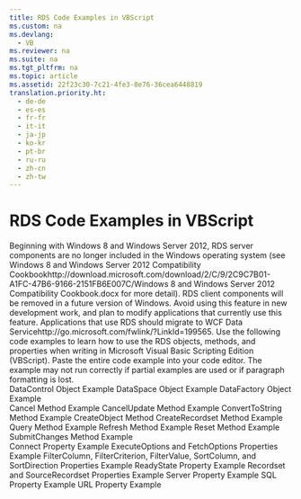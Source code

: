 ```yaml
---
title: RDS Code Examples in VBScript
ms.custom: na
ms.devlang: 
  - VB
ms.reviewer: na
ms.suite: na
ms.tgt_pltfrm: na
ms.topic: article
ms.assetid: 22f23c30-7c21-4fe3-8e76-36cea6448819
translation.priority.ht: 
  - de-de
  - es-es
  - fr-fr
  - it-it
  - ja-jp
  - ko-kr
  - pt-br
  - ru-ru
  - zh-cn
  - zh-tw
---
```

# RDS Code Examples in VBScript
<?xml version="1.0" encoding="utf-8"?>
<developerReferenceWithoutSyntaxDocument xmlns="http://ddue.schemas.microsoft.com/authoring/2003/5" xmlns:xlink="http://www.w3.org/1999/xlink" xmlns:xsi="http://www.w3.org/2001/XMLSchema-instance" xsi:schemaLocation="http://ddue.schemas.microsoft.com/authoring/2003/5 http://dduestorage.blob.core.windows.net/ddueschema/developer.xsd">
  <introduction>
    <alert class="important">
      <para>Beginning with Windows 8 and Windows Server 2012, RDS server components are no longer included in the Windows operating system (see Windows 8 and <externalLink><linkText>Windows Server 2012 Compatibility Cookbook</linkText><linkUri>http://download.microsoft.com/download/2/C/9/2C9C7B01-A1FC-47B6-9166-2151FB6E007C/Windows 8 and Windows Server 2012 Compatibility Cookbook.docx</linkUri></externalLink> for more detail). RDS client components will be removed in a future version of Windows. Avoid using this feature in new development work, and plan to modify applications that currently use this feature. Applications that use RDS should migrate to <externalLink><linkText>WCF Data Service</linkText><linkUri>http://go.microsoft.com/fwlink/?LinkId=199565</linkUri></externalLink>.</para>
    </alert>
    <para>Use the following code examples to learn how to use the RDS objects, methods, and properties when writing in Microsoft Visual Basic Scripting Edition (VBScript).</para>
    <alert class="note">
      <para>Paste the entire code example into your code editor. The example may not run correctly if partial examples are used or if paragraph formatting is lost.</para>
    </alert>
  </introduction>
  <section>
    <title>Objects</title>
    <content>
      <list class="bullet">
        <listItem>
          <para>
            <legacyLink xlink:href="4f306a51-d5a4-4785-b426-487639cda164">DataControl Object Example</legacyLink>
          </para>
        </listItem>
        <listItem>
          <para>
            <legacyLink xlink:href="12b0e160-5e5c-441f-bed7-ac0bd061e003">DataSpace Object Example</legacyLink>
          </para>
        </listItem>
        <listItem>
          <para>
            <legacyLink xlink:href="b4e2844a-120a-4513-860b-f1b6e4b5dda4">DataFactory Object Example</legacyLink>
          </para>
        </listItem>
      </list>
    </content>
  </section>
  <section>
    <title>Methods</title>
    <content>
      <list class="bullet">
        <listItem>
          <para>
            <legacyLink xlink:href="4ade106d-063d-486e-bc4d-a1a6b6e0bea9">Cancel Method Example</legacyLink>
          </para>
        </listItem>
        <listItem>
          <para>
            <legacyLink xlink:href="c23912f0-1288-4727-8fb4-f643b8811cf7">CancelUpdate Method Example</legacyLink>
          </para>
        </listItem>
        <listItem>
          <para>
            <legacyLink xlink:href="edd0a01c-1a1b-4b91-9966-2529e244abae">ConvertToString Method Example</legacyLink>
          </para>
        </listItem>
        <listItem>
          <para>
            <legacyLink xlink:href="12b0e160-5e5c-441f-bed7-ac0bd061e003">CreateObject Method</legacyLink>
          </para>
        </listItem>
        <listItem>
          <para>
            <legacyLink xlink:href="cce0d8b5-e87b-4f7b-a8a0-37d5025a1f5d">CreateRecordset Method Example</legacyLink>
          </para>
        </listItem>
        <listItem>
          <para>
            <legacyLink xlink:href="b4e2844a-120a-4513-860b-f1b6e4b5dda4">Query Method Example</legacyLink>
          </para>
        </listItem>
        <listItem>
          <para>
            <legacyLink xlink:href="f2926578-bc60-464b-916e-ddfdb8014253">Refresh Method Example</legacyLink>
          </para>
        </listItem>
        <listItem>
          <para>
            <legacyLink xlink:href="8a74802f-34d6-4676-bf94-07df5f8bff66">Reset Method Example</legacyLink>
          </para>
        </listItem>
        <listItem>
          <para>
            <legacyLink xlink:href="619bc7fd-ad0a-44ea-9678-ad40a662c258">SubmitChanges Method Example</legacyLink>
          </para>
        </listItem>
      </list>
    </content>
  </section>
  <section>
    <title>Properties</title>
    <content>
      <list class="bullet">
        <listItem>
          <para>
            <legacyLink xlink:href="06297993-fe72-4446-aa76-3b8bc25444f6">Connect Property Example</legacyLink>
          </para>
        </listItem>
        <listItem>
          <para>
            <legacyLink xlink:href="753a4a3d-0fba-40b8-86e7-50b34182ca69">ExecuteOptions and FetchOptions Properties Example</legacyLink>
          </para>
        </listItem>
        <listItem>
          <para>
            <legacyLink xlink:href="8a74802f-34d6-4676-bf94-07df5f8bff66">FilterColumn, FilterCriterion, FilterValue, SortColumn, and SortDirection Properties Example</legacyLink>
          </para>
        </listItem>
        <listItem>
          <para>
            <legacyLink xlink:href="e3e18da4-0511-4ece-a35d-699978bc28c6">ReadyState Property Example</legacyLink>
          </para>
        </listItem>
        <listItem>
          <para>
            <legacyLink xlink:href="95175316-cd10-4cf7-96ba-2a226fd97701">Recordset and SourceRecordset Properties Example</legacyLink>
          </para>
        </listItem>
        <listItem>
          <para>
            <legacyLink xlink:href="0fe57af9-a4d0-4986-a2e3-beaa4d26ed58">Server Property Example</legacyLink>
          </para>
        </listItem>
        <listItem>
          <para>
            <legacyLink xlink:href="32c33bcf-3320-4836-9e2e-99c8978ce581">SQL Property Example</legacyLink>
          </para>
        </listItem>
        <listItem>
          <para>
            <legacyLink xlink:href="6ae5ac50-c88c-4262-b7ab-f2b3de382a0b">URL Property Example</legacyLink>
          </para>
        </listItem>
      </list>
    </content>
  </section>
  <relatedTopics />
</developerReferenceWithoutSyntaxDocument>